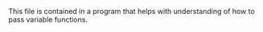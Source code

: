 This file is contained in a program that helps with understanding of how to pass variable functions.
